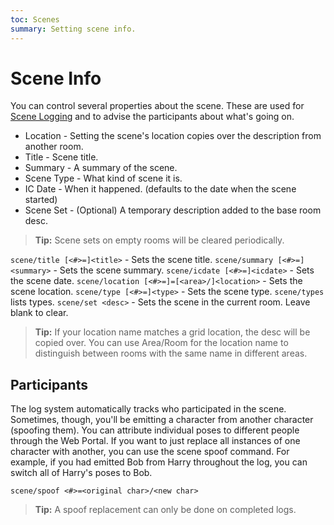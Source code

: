 ```yaml
---
toc: Scenes
summary: Setting scene info.
---
```

# Scene Info

You can control several properties about the scene.  These are used for [Scene Logging](/help/scenes/logging) and to advise the participants about what's going on.

* Location - Setting the scene's location copies over the description from another room.
* Title - Scene title.
* Summary - A summary of the scene.
* Scene Type - What kind of scene it is.
* IC Date - When it happened.  (defaults to the date when the scene started)
* Scene Set - (Optional) A temporary description added to the base room desc.

> **Tip:** Scene sets on empty rooms will be cleared periodically.

`scene/title [<#>=]<title>` - Sets the scene title.
`scene/summary [<#>=]<summary>` - Sets the scene summary.
`scene/icdate [<#>=]<icdate>` - Sets the scene date.
`scene/location [<#>=]=[<area>/]<location>` - Sets the scene location.
`scene/type [<#>=]<type>` - Sets the scene type.  `scene/types` lists types.
`scene/set <desc>` - Sets the scene in the current room.  Leave blank to clear.

> **Tip:** If your location name matches a grid location, the desc will be copied over.  You can use Area/Room for the location name to distinguish between rooms with the same name in different areas.

## Participants

The log system automatically tracks who participated in the scene.  Sometimes, though, you'll be emitting a character from another character (spoofing them).  You can attribute individual poses to different people through the Web Portal.  If you want to just replace all instances of one character with another, you can use the scene spoof command.  For example, if you had emitted Bob from Harry throughout the log, you can switch all of Harry's poses to Bob.  

`scene/spoof <#>=<original char>/<new char>`

> **Tip:** A spoof replacement can only be done on completed logs.